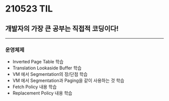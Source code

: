 # 210523 TIL
## 개발자의 가장 큰 공부는 직접적 코딩이다!
----------------------------
### 운영체제
  * Inverted Page Table 학습
  * Translation Lookaside Buffer 학습
  * VM 에서 Segmentation의 장/단점 학습
  * VM 에서 Segmentation과 Paging을 같이 사용하는 것 학습
  * Fetch Policy 내용 학습
  * Replacement Policy 내용 학습
